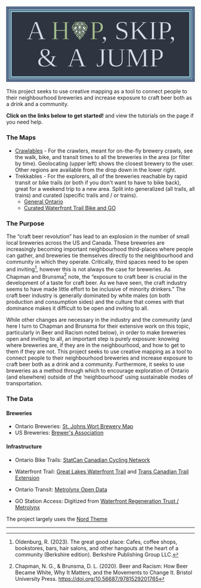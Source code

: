 ![A Hop, Skip, & A Jump](./Graphics/logo.png)

This project seeks to use creative mapping as a tool to connect people to their neighbourhood breweries and increase exposure to craft beer both as a drink and a community.

**Click on the links below to get started!** and view the tutorials on the page if you need help.

### The Maps

- [Crawlables](https://crepuscularcremini.github.io/HopSkipJump/Crawlables/crawl.html) - For the crawlers, meant for on-the-fly brewery crawls, see the walk, bike, and transit times to all the breweries in the area (or filter by time). Geolocating (upper left) shows the closest brewery to the user. Other regions are available from the drop down in the lower right.
- Trekkables - For the explorers, all of the breweries reachable by rapid transit or bike trails (or both if you don't want to have to bike back), great for a weekend trip to a new area. Split into generalized (all trails, all trains) and curated (specific trails and / or trains).
  - [General Ontario](https://crepuscularcremini.github.io/HopSkipJump/Trekkables/trek.html)
  - [Curated Waterfront Trail Bike and GO](https://crepuscularcremini.github.io/HopSkipJump/Trekkables/bespoke_trek.html?Waterfront)

### The Purpose
The “craft beer revolution” has lead to an explosion in the number of small local breweries across the US and Canada. These breweries are increasingly becoming important neighbourhood third-places where people can gather, and breweries tie themselves directly to the neighbourhood and community in which they operate. Critically, third spaces need to be open and inviting[^1], however this is not always the case for breweries. As Chapman and Brunsma[^2] note, the “exposure to craft beer is crucial in the development of a taste for craft beer. As we have seen, the craft industry seems to have made little effort to be inclusive of minority drinkers.” The craft beer industry is generally dominated by white males (on both production and consumption sides) and the culture that comes with that dominance makes it difficult to be open and inviting to all.

[^1]: Oldenburg, R. (2023). The great good place: Cafes, coffee shops, bookstores, bars, hair salons, and other hangouts at the heart of a community (Berkshire edition). Berkshire Publishing Group LLC.
[^2]: Chapman, N. G., & Brunsma, D. L. (2020). Beer and Racism: How Beer Became White, Why It Matters, and the Movements to Change It. Bristol University Press. https://doi.org/10.56687/9781529201765

While other changes are necessary in the industry and the community (and here I turn to Chapman and Brunsma for their extensive work on this topic, particularly in Beer and Racism noted below), in order to make breweries open and inviting to all, an important step is purely exposure: knowing where breweries are, if they are in the neighbourhood, and how to get to them if they are not. This project seeks to use creative mapping as a tool to connect people to their neighbourhood breweries and increase exposure to craft beer both as a drink and a community. Furthermore, it seeks to use breweries as a method through which to encourage exploration of Ontario (and elsewhere) outside of the ‘neighbourhood’ using sustainable modes of transportation.

### The Data
#### Breweries
- Ontario Breweries: [St. Johns Wort Brewery Map](https://saintjohnswort.ca/ontario-brewery-map/)
- US Breweries: [Brewer's Association](https://www.brewersassociation.org/directories/breweries/)

#### Infrastructure
- Ontario Bike Trails: [StatCan  Canadian Cycling Network](https://www150.statcan.gc.ca/n1/daily-quotidien/250130/dq250130e-eng.htm)
- Waterfront Trail: [Great Lakes Waterfront Trail](https://ridewithgps.com/routes/45375627?lang=en) and [Trans Canadian Trail Extension](https://tctrail.maps.arcgis.com/home/item.html?id=965574a7c2a04240919c87256b6500a4)

- Ontario Transit: [Metrolynx Open Data](https://www.metrolinx.com/en/about-us/open-data)
- GO Station Access: Digitized from [Waterfront Regeneration Trust / Metrolynx](https://waterfronttrail.org/wp-content/uploads/2017/09/TrailtoGO_Mini_Guide_Feb18.pdf)

The project largely uses the [Nord Theme](https://www.nordtheme.com/)

***
